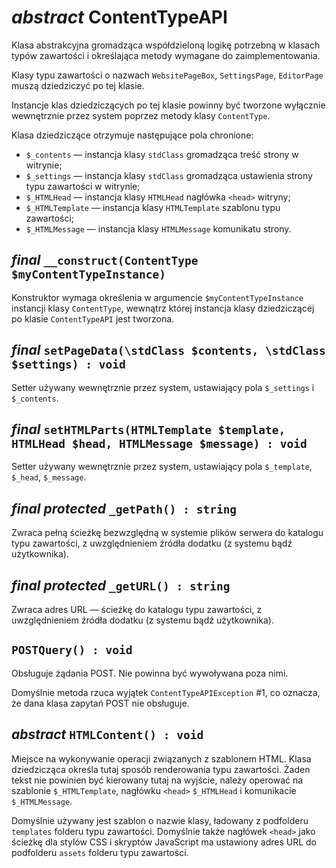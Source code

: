*abstract* ContentTypeAPI
===

Klasa abstrakcyjna gromadząca współdzieloną logikę potrzebną w klasach typów zawartości i określająca metody wymagane do zaimplementowania.

Klasy typu zawartości o nazwach `WebsitePageBox`, `SettingsPage`, `EditorPage` muszą dziedziczyć po tej klasie.

Instancje klas dziedziczących po tej klasie powinny być tworzone wyłącznie wewnętrznie przez system poprzez metody klasy `ContentType`.

Klasa dziedziczące otrzymuje następujące pola chronione:

- `$_contents` — instancja klasy `stdClass` gromadząca treść strony w witrynie;
- `$_settings` — instancja klasy `stdClass` gromadząca ustawienia strony typu zawartości w witrynie;
- `$_HTMLHead` — instancja klasy `HTMLHead` nagłówka `<head>` witryny;
- `$_HTMLTemplate` — instancja klasy `HTMLTemplate` szablonu typu zawartości;
- `$_HTMLMessage` — instancja klasy `HTMLMessage` komunikatu strony.

## *final* `__construct(ContentType $myContentTypeInstance)`

Konstruktor wymaga określenia w argumencie `$myContentTypeInstance` instancji klasy `ContentType`, wewnątrz której instancja klasy dziedziczącej po klasie `ContentTypeAPI` jest tworzona.

## *final* `setPageData(\stdClass $contents, \stdClass $settings) : void`

Setter używany wewnętrznie przez system, ustawiający pola `$_settings` i `$_contents`.

## *final* `setHTMLParts(HTMLTemplate $template, HTMLHead $head, HTMLMessage $message) : void`

Setter używany wewnętrznie przez system, ustawiający pola `$_template`, `$_head`, `$_message`.

## *final protected* `_getPath() : string`

Zwraca pełną ścieżkę bezwzględną w systemie plików serwera do katalogu typu zawartości, z uwzględnieniem źródła dodatku (z systemu bądź użytkownika).

## *final protected* `_getURL() : string`

Zwraca adres URL — ścieżkę do katalogu typu zawartości, z uwzględnieniem źródła dodatku (z systemu bądź użytkownika).

## `POSTQuery() : void`

Obsługuje żądania POST. Nie powinna być wywoływana poza nimi.

Domyślnie metoda rzuca wyjątek `ContentTypeAPIException` #1, co oznacza, że dana klasa zapytań POST nie obsługuje.

## *abstract* `HTMLContent() : void`

Miejsce na wykonywanie operacji związanych z szablonem HTML. Klasa dziedzicząca określa tutaj sposób renderowania typu zawartości. Żaden tekst nie powinien być kierowany tutaj na wyjście, należy operować na szablonie `$_HTMLTemplate`, nagłówku `<head>` `$_HTMLHead` i komunikacie `$_HTMLMessage`.

Domyślnie używany jest szablon o nazwie klasy, ładowany z podfolderu `templates` folderu typu zawartości. Domyślnie także nagłówek `<head>` jako ścieżkę dla stylów CSS i skryptów JavaScript ma ustawiony adres URL do podfolderu `assets` folderu typu zawartości.